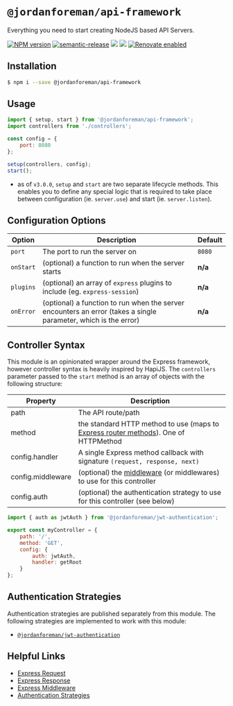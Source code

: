 # `@jordanforeman/api-framework`

Everything you need to start creating NodeJS based API Servers.

<span class="badge-npmversion"><a href="https://www.npmjs.com/package/@jordanforeman/api-framework" title="View this project on NPM"><img src="https://img.shields.io/npm/v/@jordanforeman/api-framework.svg" alt="NPM version" /></a></span>
[![semantic-release](https://img.shields.io/badge/%20%20%F0%9F%93%A6%F0%9F%9A%80-semantic--release-e10079.svg)](https://github.com/semantic-release/semantic-release)
![](https://github.com/JordanForeman/api-framework/workflows/Semantic%20Release/badge.svg)
![](https://github.com/JordanForeman/api-framework/workflows/PR%20Verify/badge.svg)
[![Renovate enabled](https://img.shields.io/badge/renovate-enabled-brightgreen.svg)](https://renovatebot.com/)

## Installation

```bash
$ npm i --save @jordanforeman/api-framework
```

## Usage

```js
import { setup, start } from '@jordanforeman/api-framework';
import controllers from './controllers';

const config = {
    port: 8080
};

setup(controllers, config);
start();
```

* as of `v3.0.0`, `setup` and `start` are two separate lifecycle methods. This enables you to define any special logic that is required to take place between configuration (ie. `server.use`) and start (ie. `server.listen`).

## Configuration Options

| Option | Description | Default |
|--------|-------------|---------|
| `port` | The port to run the server on | `8080` |
| `onStart` | (optional) a function to run when the server starts | **n/a** |
| `plugins` | (optional) an array of `express` plugins to include (eg. `express-session`) |  **n/a** |
| `onError` | (optional) a function to run when the server encounters an error (takes a single parameter, which is the error) | **n/a** |

## Controller Syntax

This module is an opinionated wrapper around the Express framework, however controller syntax is heavily inspired by HapiJS. The `controllers` parameter passed to the `start` method is an array of objects with the following structure:

Property | Description
------------- | -------------
path | The API route/path
method | the standard HTTP method to use (maps to [Express router methods](https://expressjs.com/en/4x/api.html#router.METHOD)). One of HTTPMethod
config.handler | A single Express method callback with signature `(request, response, next)`
config.middleware | (optional) the [middleware](https://expressjs.com/en/guide/using-middleware.html) (or middlewares) to use for this controller
config.auth | (optional) the authentication strategy to use for this controller (see below)

```js
import { auth as jwtAuth } from '@jordanforeman/jwt-authentication';

export const myController = {
    path: '/',
    method: 'GET',
    config: {
        auth: jwtAuth,
        handler: getRoot
    }
};
```

## Authentication Strategies

Authentication strategies are published separately from this module. The following strategies are implemented to work with this module:

* [`@jordanforeman/jwt-authentication`](https://github.com/jordanforeman/authentication-strategies/tree/master/packages/jwt-authentication)

## Helpful Links

* [Express Request](https://expressjs.com/en/4x/api.html#req)
* [Express Response](https://expressjs.com/en/4x/api.html#res)
* [Express Middleware](https://expressjs.com/en/guide/using-middleware.html)
* [Authentication Strategies](https://github.com/jordanforeman/authentication-strategies)
